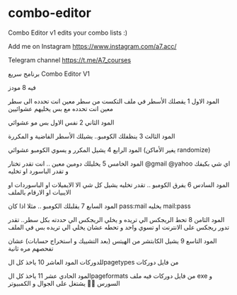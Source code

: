 # combo-editor
Combo Editor v1 edits your combo lists :)


Add me on Instagram 
https://www.instagram.com/a7.acc/

Telegram channel
https://t.me/A7_courses


برنامج سريع 
Combo Editor V1

فيه 8 مودز 

المود الاول 1 يقصلك الأسطر في ملف التكست من سطر معين انت تحدده الى سطر معين انت تحدده مع بس يخليهم عشوائيين

المود الثاني 2 نفس الاول بس مو عشوائي

المود الثالث 3 ينظفلك الكومبو.. يشيلك الأسطر الفاضية و المكررة 

المود الرابع 4 يشيل المكرر و يسوي الكومبو 
عشوائي (يغير الأماكن randomize)

المود الخامس 5 يخليلك دومين معين .. انت تقدر تختار @gmail @yahoo اي شي بكيفك و تقدر الباسورد او تخليه 

المود السادس 6 يفرق الكومبو .. تقدر تخليه يشيل كل شي الا الايميلات او الباسوردات او الايبيات او الارقام بالملف

المود السابع 7 يقلبلك الكومبو .. مثلا اذا كان pass:mail يخليه mail:pass

المود الثامن 8 تحط الريجكس الي تريده و يخلي الريجكس الي حددته بكل سطر.. تقدر تدور ريجكس على الانترنت او تسوي واحد و تحطه عشان يخلي الي تريده بس في الملف 

المود التاسع 9 يشيل الكابتشر من الهيتس (بعد التشييك و استخراج حسابات) عشان تفحصهم مره ثانية 

للدوركات 
المود العاشر 10 ياخذ كل الpagetypes من فايل دوركات 

المود الحادي عشر 11 ياخذ كل الpageformats من فايل دوركات
فيه ملف exe و السورس 🙂👋
يشتغل على الجوال و الكمبيوتر

